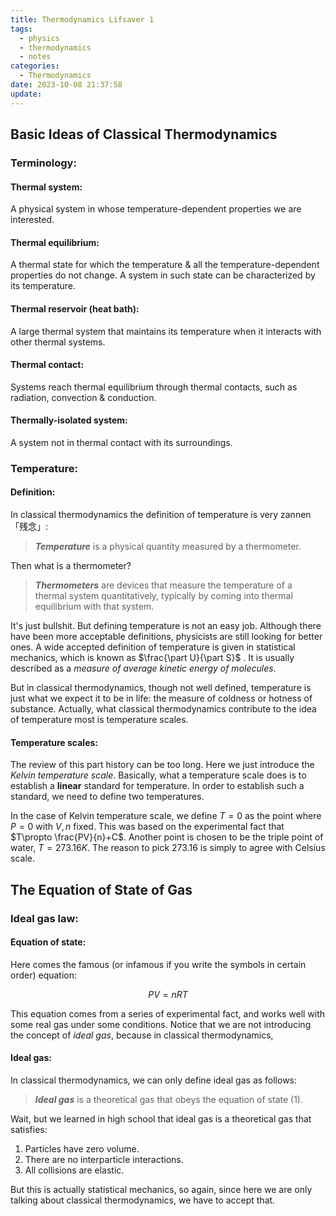 ```yaml
---
title: Thermodynamics Lifsaver 1
tags:
  - physics
  - thermodynamics
  - notes
categories:
  - Thermodynamics
date: 2023-10-08 21:37:58
update:
---
```


## Basic Ideas of Classical Thermodynamics

### Terminology:

#### Thermal system: 

A physical system in whose temperature-dependent properties we are interested.

#### Thermal equilibrium: 

A thermal state for which the temperature & all the temperature-dependent properties do not change.
A system in such state can be characterized by its temperature.

<!-- more -->

#### Thermal reservoir (heat bath): 

A large thermal system that maintains its temperature when it interacts with other thermal systems. 

#### Thermal contact: 

Systems reach thermal equilibrium through thermal contacts, such as radiation, convection & conduction.

#### Thermally-isolated system: 

A system not in thermal contact with its surroundings.

### Temperature:

#### Definition:

In classical thermodynamics the definition of temperature is very zannen「残念」:

> ***Temperature*** is a physical quantity measured by a thermometer.

Then what is a thermometer?

> ***Thermometers*** are devices that measure the temperature of a thermal system quantitatively, typically by coming into thermal equilibrium with that system.

It's just bullshit. But defining temperature is not an easy job. Although there have been more acceptable definitions, physicists are still looking for better ones. A wide accepted definition of temperature is given in statistical mechanics, which is known as $\frac{\part U}{\part S}$ . It is usually  described as a *measure of average kinetic energy of molecules*. 

But in classical thermodynamics, though not well defined, temperature is just what we expect it to be in life: the measure of coldness or hotness of substance. Actually, what classical thermodynamics contribute to the idea of temperature most is temperature scales.

#### Temperature scales:

The review of this part history can be too long. Here we just introduce the *Kelvin temperature scale*. Basically, what a temperature scale does is to establish a **linear** standard for temperature. In order to establish such a standard, we need to define two temperatures.

In the case of Kelvin temperature scale, we define $T=0$ as the point where $P=0$ with $V,n$ fixed. This was based on the experimental fact that $T\propto \frac{PV}{n}+C$. Another point is chosen to be the triple point of water, $T=273.16K$. The reason to pick $273.16$ is simply to agree with Celsius scale. 

## The Equation of State of Gas

### Ideal gas law:

#### Equation of state:

Here comes the famous (or infamous if you write the symbols in certain order) equation:

$$\tag{1}PV=nRT$$

This equation comes from a series of experimental fact, and works well with some real gas under some conditions. Notice that we are not introducing the concept of *ideal gas*, because in classical thermodynamics, 

#### Ideal gas:

In classical thermodynamics, we can only define ideal gas as follows:

> ***Ideal gas*** is a theoretical gas that obeys the equation of state $(1)$.

Wait, but we learned in high school that ideal gas is a theoretical gas that satisfies:

1. Particles have zero volume.
2. There are no interparticle interactions.
3. All collisions are elastic.

But this is actually statistical mechanics, so again, since here we are only talking about classical thermodynamics, we have to accept that.
